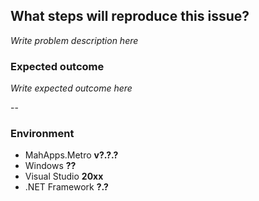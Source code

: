 ## What steps will reproduce this issue?

_Write problem description here_

### Expected outcome

_Write expected outcome here_


--
### Environment

- MahApps.Metro __v?.?.?__
- Windows __??__
- Visual Studio __20xx__
- .NET Framework __?.?__
